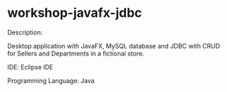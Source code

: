 # workshop-javafx-jdbc



Description:

Desktop application with JavaFX, MySQL database and JDBC with CRUD for Sellers and Departments in a fictional store.

IDE: Eclipse IDE

Programming Language: Java
